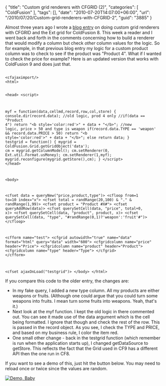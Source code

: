 {
	"title": "Custom grid renderers with CFGRID (2)",
	"categories": [
		"ColdFusion"
	],
	"tags": [],
	"date": "2010-07-20T14:07:00+06:00",
	"url": "/2010/07/20/Custom-grid-renderers-with-CFGRID-2",
	"guid": "3885"
}

Almost three years ago I wrote a <a href="http://www.raymondcamden.com/index.cfm/2007/8/20/Custom-grid-renderers-with-CFGRID">blog entry</a> on doing custom grid renderers with CFGRID and the Ext grid for ColdFusion 8. This week a reader and I went back and forth in the comments concerning how to build a renderer that would modify a column but check <i>other</i> column values for the logic. So for example, in that previous blog entry my logic for a custom product column was to check to see if the product was "Product 4". What if I wanted to check the price for example? Here is an updated version that works with ColdFusion 9 and does just that.
<p>
<!--more-->
<p>
<code>
&lt;cfajaximport/&gt;
&lt;html&gt;

&lt;head&gt;
&lt;script&gt;
		
myf = function(data,cellmd,record,row,col,store) {
	console.dir(record.data);
	//old logic, prod 4 only
	//if(data == "Product 4") return "&lt;b style='color:red'&gt;" + data + "&lt;/b&gt;";
	//new logic, price &gt; 50 and type is weapon
	if(record.data.TYPE == 'weapon' && record.data.PRICE &gt; 50) return "&lt;b style='color:red'&gt;" + data + "&lt;/b&gt;";
	else return data;
}
testgrid = function() {
	mygrid = ColdFusion.Grid.getGridObject('data');
	cm = mygrid.getColumnModel();
	cm.setRenderer(0, Ext.util.Format.usMoney);
	cm.setRenderer(1,myf);
	mygrid.reconfigure(mygrid.getStore(),cm);
}
&lt;/script&gt;
&lt;/head&gt;

&lt;body&gt;

&lt;cfset data = queryNew("price,product,type")&gt;
&lt;cfloop from=1 to=10 index="x"&gt;
	&lt;cfset total = randRange(20,100) & "." & randRange(1,99)&gt;
	&lt;cfset product = "Product #X#"&gt;
	&lt;cfset queryAddRow(data)&gt;
	&lt;cfset querySetCell(data, "price", total+0, x)&gt;
	&lt;cfset querySetCell(data, "product", product, x)&gt;
	&lt;cfset querySetCell(data, "type", "#randRange(0,1)?'weapon':'fruit'#")&gt;
&lt;/cfloop&gt;

&lt;cfform name="test"&gt;
&lt;cfgrid autowidth="true" name="data" format="html" query="data" width="600"&gt;
   &lt;cfgridcolumn name="price" header="Price"&gt;
   &lt;cfgridcolumn name="product" header="Product"&gt;
   &lt;cfgridcolumn name="type" header="Type"&gt;
&lt;/cfgrid&gt;
&lt;/cfform&gt;

&lt;cfset ajaxOnLoad("testgrid")&gt;
&lt;/body&gt;
&lt;/html&gt;
</code>

<p>

If you compare this code to the older entry, the changes are:

<p>

<ul>
<li>In my fake query, I added a new type column. All my products are either weapons or fruits. (Although one could argue that you could turn some weapons into fruits. I mean turn some fruits into weapons. Yeah, that's it.)
<li>Next look at the myf function. I kept the old logic in there commented out. You can see it made use of the data argument which is the cell being formatted. I ignore that though and check the rest of the row. This is passed in the record object. As you see, I check the TYPE and PRICE, and based on my business rule, I color the item red. 
<li>One small other change - back in the testgrid function (which remember is run when the application starts up), I changed getDataSource to getStore. This reflects the fact that the Grid used in CF9 has a different API then the one run in CF8.
</ul>

<p>

If you want to see a demo of this, just hit the button below. You may need to reload once or twice since the values are random.

<p>

<a href="http://www.coldfusionjedi.com/demos/july202010/test2.cfm"><img src="http://static.raymondcamden.com/images/cfjedi/icon_128.png" title="Demo, Baby" border="0"></a>